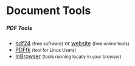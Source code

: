 # Document Tools

<div class="row row-cols-md-2"><div>

##### PDF Tools

* [pdf24](https://www.pdf24.org/en/) <small>(free software)</small> or [website](https://tools.pdf24.org/en/) <small>(free online tools)</small>
* [PDFtk](https://en.wikipedia.org/wiki/Pdftk) <small>(tool for Linux Users)</small>
* [InBrowser](https://inbrowser.github.io/) <small>(tools running locally in your browser)</small>
</div><div>
</div></div>